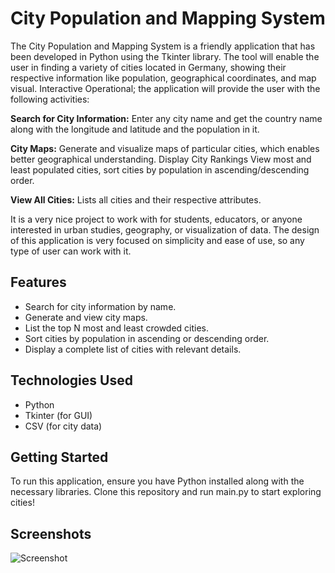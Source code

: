 
# City Population and Mapping System

The City Population and Mapping System is a friendly application that has been developed in Python using the Tkinter library. The tool will enable the user in finding a variety of cities located in Germany, showing their respective information like population, geographical coordinates, and map visual. Interactive Operational; the application will provide the user with the following activities: 

**Search for City Information:** Enter any city name and get the country name along with the longitude and latitude and the population in it.

**City Maps:** Generate and visualize maps of particular cities, which enables better geographical understanding.
Display City Rankings View most and least populated cities, sort cities by population in ascending/descending order.

**View All Cities:** Lists all cities and their respective attributes.

It is a very nice project to work with for students, educators, or anyone interested in urban studies, geography, or visualization of data. The design of this application is very focused on simplicity and ease of use, so any type of user can work with it.


## Features

- Search for city information by name.
- Generate and view city maps.
- List the top N most and least crowded cities.
- Sort cities by population in ascending or descending order.
- Display a complete list of cities with relevant details.


## Technologies Used

- Python
- Tkinter (for GUI)
- CSV (for city data)
## Getting Started

To run this application, ensure you have Python installed along with the necessary libraries. Clone this repository and run main.py to start exploring cities!
## Screenshots

![Screenshot]()
